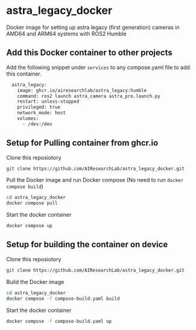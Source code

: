 # astra_legacy_docker
Docker image for setting up astra legacy (first generation) cameras in AMD64 and ARM64 systems with ROS2 Humble

## Add this Docker container to other projects

Add the following snippet under `services` to any compose.yaml file to add this container.

```bash
  astra_legacy:
    image: ghcr.io/airesearchlab/astra_legacy:humble
    command: ros2 launch astra_camera astra_pro.launch.py
    restart: unless-stopped
    privileged: true
    network_mode: host
    volumes:
      - /dev:/dev
```

## Setup for Pulling container from ghcr.io

Clone this reposiotory

```bash
git clone https://github.com/AIResearchLab/astra_legacy_docker.git
```

Pull the Docker image and run Docker compose (No need to run `docker compose build`)
```bash
cd astra_legacy_docker
docker compose pull
```

Start the docker container
```bash
docker compose up
```

## Setup for building the container on device

Clone this reposiotory

```bash
git clone https://github.com/AIResearchLab/astra_legacy_docker.git
```

Build the Docker image
```bash
cd astra_legacy_docker
docker compose -f compose-build.yaml build
```

Start the docker container
```bash
docker compose -f compose-build.yaml up
```
